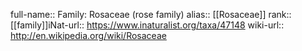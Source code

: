 

full-name:: Family: Rosaceae (rose family)
alias:: [[Rosaceae]]
rank:: [[family]]iNat-url:: https://www.inaturalist.org/taxa/47148
wiki-url:: http://en.wikipedia.org/wiki/Rosaceae